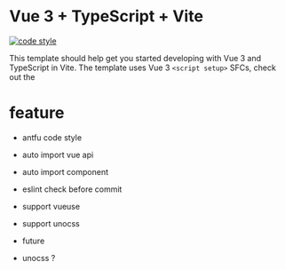 # Vue 3 + TypeScript + Vite

[![code style](https://antfu.me/badge-code-style.svg)](https://github.com/antfu/eslint-config)

This template should help get you started developing with Vue 3 and TypeScript in Vite. The template uses Vue 3 `<script setup>` SFCs, check out the

# feature

- antfu code style
- auto import vue api
- auto import component
- eslint check before commit
- support vueuse
- support unocss

- future
- unocss ?

